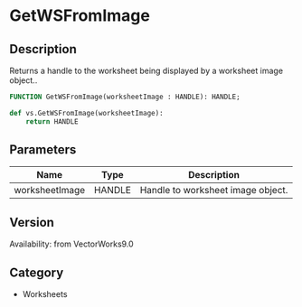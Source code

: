 # GetWSFromImage

## Description
Returns a handle to the worksheet being displayed by a worksheet image object..

```pascal
FUNCTION GetWSFromImage(worksheetImage : HANDLE): HANDLE;
```

```python
def vs.GetWSFromImage(worksheetImage):
    return HANDLE
```

## Parameters
|Name|Type|Description|
|---|---|---|
|worksheetImage|HANDLE|Handle to worksheet image object.|

## Version
Availability: from VectorWorks9.0

## Category
* Worksheets

